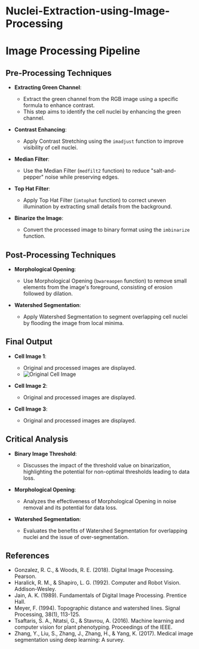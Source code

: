 # Nuclei-Extraction-using-Image-Processing
# Image Processing Pipeline

## Pre-Processing Techniques

- **Extracting Green Channel**:
  - Extract the green channel from the RGB image using a specific formula to enhance contrast.
  - This step aims to identify the cell nuclei by enhancing the green channel.

- **Contrast Enhancing**:
  - Apply Contrast Stretching using the `imadjust` function to improve visibility of cell nuclei.

- **Median Filter**:
  - Use the Median Filter (`medfilt2` function) to reduce "salt-and-pepper" noise while preserving edges.

- **Top Hat Filter**:
  - Apply Top Hat Filter (`imtophat` function) to correct uneven illumination by extracting small details from the background.

- **Binarize the Image**:
  - Convert the processed image to binary format using the `imbinarize` function.

## Post-Processing Techniques

- **Morphological Opening**:
  - Use Morphological Opening (`bwareaopen` function) to remove small elements from the image's foreground, consisting of erosion followed by dilation.

- **Watershed Segmentation**:
  - Apply Watershed Segmentation to segment overlapping cell nuclei by flooding the image from local minima.

## Final Output

- **Cell Image 1**:
  - Original and processed images are displayed.
  - ![Original Cell Image](https://github.com/SamienShaheed/Nuclei-Extraction-using-Image-Processing/tree/main/Original%20Images/StackNinja1.bmp)
  
- **Cell Image 2**:
  - Original and processed images are displayed.

- **Cell Image 3**:
  - Original and processed images are displayed.

## Critical Analysis

- **Binary Image Threshold**:
  - Discusses the impact of the threshold value on binarization, highlighting the potential for non-optimal thresholds leading to data loss.

- **Morphological Opening**:
  - Analyzes the effectiveness of Morphological Opening in noise removal and its potential for data loss.

- **Watershed Segmentation**:
  - Evaluates the benefits of Watershed Segmentation for overlapping nuclei and the issue of over-segmentation.

## References

- Gonzalez, R. C., & Woods, R. E. (2018). Digital Image Processing. Pearson.
- Haralick, R. M., & Shapiro, L. G. (1992). Computer and Robot Vision. Addison-Wesley.
- Jain, A. K. (1989). Fundamentals of Digital Image Processing. Prentice Hall.
- Meyer, F. (1994). Topographic distance and watershed lines. Signal Processing, 38(1), 113-125.
- Tsaftaris, S. A., Ntatsi, G., & Stavrou, A. (2016). Machine learning and computer vision for plant phenotyping. Proceedings of the IEEE.
- Zhang, Y., Liu, S., Zhang, J., Zhang, H., & Yang, K. (2017). Medical image segmentation using deep learning: A survey.
